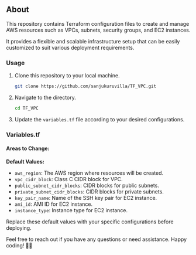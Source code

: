 ## About

This repository contains Terraform configuration files to create and manage AWS resources such as VPCs, subnets, security groups, and EC2 instances. 

It provides a flexible and scalable infrastructure setup that can be easily customized to suit various deployment requirements.

### Usage

1. Clone this repository to your local machine.
   ```bash
   git clone https://github.com/sanjukuruvilla/TF_VPC.git
   ```

2. Navigate to the directory.
   ```bash
   cd TF_VPC
   ```

3. Update the `variables.tf` file according to your desired configurations.

### Variables.tf

#### Areas to Change:

**Default Values:**
- `aws_region`: The AWS region where resources will be created.
- `vpc_cidr_block`: Class C CIDR block for VPC.
- `public_subnet_cidr_blocks`: CIDR blocks for public subnets.
- `private_subnet_cidr_blocks`: CIDR blocks for private subnets.
- `key_pair_name`: Name of the SSH key pair for EC2 instance.
- `ami_id`: AMI ID for EC2 instance.
- `instance_type`: Instance type for EC2 instance.

Replace these default values with your specific configurations before deploying.

Feel free to reach out if you have any questions or need assistance. Happy coding! 🏴‍☠️
